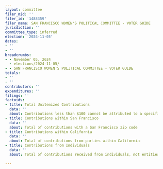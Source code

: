 ```yaml
---
layout: committee
filer_nid: ''
filer_id: '1488359'
filer_name: SAN FRANCISCO WOMEN'S POLITICAL COMMITTEE - VOTER GUIDE
jurisdiction: ''
committee_type: inferred
election: '2024-11-05'
dates:
- ''
- ''
breadcrumbs:
- - November 05, 2024
  - elections/2024-11-05/
- - SAN FRANCISCO WOMEN'S POLITICAL COMMITTEE - VOTER GUIDE
totals:
- ''
- ''
contributors: ''
expenditures: ''
filings: ''
factoids:
- title: Total Unitemized Contributions
  data: ''
  about: Contributions less than $100 cannot be attributed to a specific individual
- title: Contributions within San Francisco
  data: ''
  about: Total of contributions with a San Francisco zip code
- title: Contributions within California
  data: ''
  about: Total of contributions from parties within California
- title: Contributions from Individuals
  data: ''
  about: Total of contributions received from individuals, not entities

---
```


